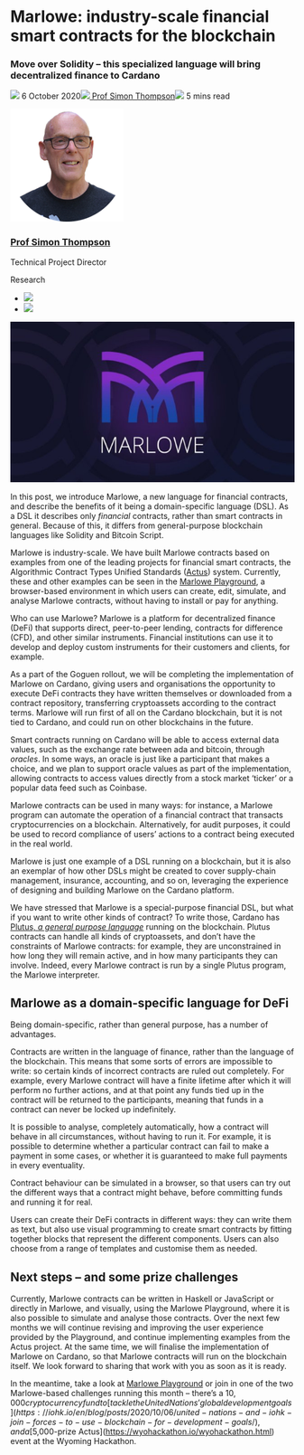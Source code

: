 # Marlowe: industry-scale financial smart contracts for the blockchain
### **Move over Solidity – this specialized language will bring decentralized finance to Cardano**
![](img/2020-10-06-marlowe-industry-scale-finance-contracts-for-cardano.002.png) 6 October 2020![](img/2020-10-06-marlowe-industry-scale-finance-contracts-for-cardano.002.png)[ Prof Simon Thompson](tmp//en/blog/authors/simon-thompson/page-1/)![](img/2020-10-06-marlowe-industry-scale-finance-contracts-for-cardano.003.png) 5 mins read

![Prof Simon Thompson](img/2020-10-06-marlowe-industry-scale-finance-contracts-for-cardano.004.png)[](tmp//en/blog/authors/simon-thompson/page-1/)
### [**Prof Simon Thompson**](tmp//en/blog/authors/simon-thompson/page-1/)
Technical Project Director

Research

- ![](img/2020-10-06-marlowe-industry-scale-finance-contracts-for-cardano.005.png)[](mailto:simon.thompson@iohk.io "Email")
- ![](img/2020-10-06-marlowe-industry-scale-finance-contracts-for-cardano.006.png)[](https://github.com/simonjohnthompson "GitHub")

![Marlowe: industry-scale financial smart contracts for the blockchain](img/2020-10-06-marlowe-industry-scale-finance-contracts-for-cardano.007.jpeg)

In this post, we introduce Marlowe, a new language for financial contracts, and describe the benefits of it being a domain-specific language (DSL). As a DSL it describes only *financial* contracts, rather than smart contracts in general. Because of this, it differs from general-purpose blockchain languages like Solidity and Bitcoin Script.

Marlowe is industry-scale. We have built Marlowe contracts based on examples from one of the leading projects for financial smart contracts, the Algorithmic Contract Types Unified Standards ([Actus](https://www.actusfrf.org/)) system. Currently, these and other examples can be seen in the [Marlowe Playground](https://alpha.marlowe.iohkdev.io), a browser-based environment in which users can create, edit, simulate, and analyse Marlowe contracts, without having to install or pay for anything.

Who can use Marlowe? Marlowe is a platform for decentralized finance (DeFi) that supports direct, peer-to-peer lending, contracts for difference (CFD), and other similar instruments. Financial institutions can use it to develop and deploy custom instruments for their customers and clients, for example.

As a part of the Goguen rollout, we will be completing the implementation of Marlowe on Cardano, giving users and organisations the opportunity to execute DeFi contracts they have written themselves or downloaded from a contract repository, transferring cryptoassets according to the contract terms. Marlowe will run first of all on the Cardano blockchain, but it is not tied to Cardano, and could run on other blockchains in the future.

Smart contracts running on Cardano will be able to access external data values, such as the exchange rate between ada and bitcoin, through *oracles*. In some ways, an oracle is just like a participant that makes a choice, and we plan to support oracle values as part of the implementation, allowing contracts to access values directly from a stock market ‘ticker’ or a popular data feed such as Coinbase.

Marlowe contracts can be used in many ways: for instance, a Marlowe program can automate the operation of a financial contract that transacts cryptocurrencies on a blockchain. Alternatively, for audit purposes, it could be used to record compliance of users’ actions to a contract being executed in the real world.

Marlowe is just one example of a DSL running on a blockchain, but it is also an exemplar of how other DSLs might be created to cover supply-chain management, insurance, accounting, and so on, leveraging the experience of designing and building Marlowe on the Cardano platform.

We have stressed that Marlowe is a special-purpose financial DSL, but what if you want to write other kinds of contract? To write those, Cardano has [Plutus, *a general purpose language*](https://www.youtube.com/watch?v=usMPt8KpBeI&vl=en) running on the blockchain. Plutus contracts can handle all kinds of cryptoassets, and don’t have the constraints of Marlowe contracts: for example, they are unconstrained in how long they will remain active, and in how many participants they can involve. Indeed, every Marlowe contract is run by a single Plutus program, the Marlowe interpreter.
## **Marlowe as a domain-specific language for DeFi**
Being domain-specific, rather than general purpose, has a number of advantages.

Contracts are written in the language of finance, rather than the language of the blockchain. This means that some sorts of errors are impossible to write: so certain kinds of incorrect contracts are ruled out completely. For example, every Marlowe contract will have a finite lifetime after which it will perform no further actions, and at that point any funds tied up in the contract will be returned to the participants, meaning that funds in a contract can never be locked up indefinitely.

It is possible to analyse, completely automatically, how a contract will behave in all circumstances, without having to run it. For example, it is possible to determine whether a particular contract can fail to make a payment in some cases, or whether it is guaranteed to make full payments in every eventuality.

Contract behaviour can be simulated in a browser, so that users can try out the different ways that a contract might behave, before committing funds and running it for real.

Users can create their DeFi contracts in different ways: they can write them as text, but also use visual programming to create smart contracts by fitting together blocks that represent the different components. Users can also choose from a range of templates and customise them as needed.
## **Next steps – and some prize challenges**
Currently, Marlowe contracts can be written in Haskell or JavaScript or directly in Marlowe, and visually, using the Marlowe Playground, where it is also possible to simulate and analyse those contracts. Over the next few months we will continue revising and improving the user experience provided by the Playground, and continue implementing examples from the Actus project. At the same time, we will finalise the implementation of Marlowe on Cardano, so that Marlowe contracts will run on the blockchain itself. We look forward to sharing that work with you as soon as it is ready. 

In the meantime, take a look at [Marlowe Playground](https://alpha.marlowe.iohkdev.io) or join in one of the two Marlowe-based challenges running this month – there’s a $10,000 cryptocurrency fund to [tackle the United Nations’ global development goals](https://iohk.io/en/blog/posts/2020/10/06/united-nations-and-iohk-join-forces-to-use-blockchain-for-development-goals/), and a [$5,000-prize Actus](https://wyohackathon.io/wyohackathon.html) event at the Wyoming Hackathon.

